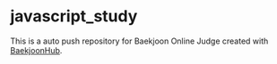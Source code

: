 # javascript_study
This is a auto push repository for Baekjoon Online Judge created with [BaekjoonHub](https://github.com/BaekjoonHub/BaekjoonHub).
